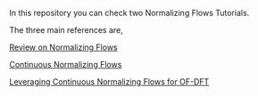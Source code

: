 In this repository you can check two Normalizing Flows Tutorials. 

The three main references are,

[Review on Normalizing Flows](https://arxiv.org/pdf/1912.02762) 

[Continuous Normalizing Flows](https://arxiv.org/abs/1806.07366)

[Leveraging Continuous Normalizing Flows for OF-DFT](https://arxiv.org/pdf/2404.08764) 
